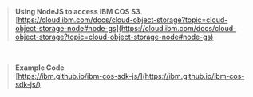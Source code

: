 > **Using NodeJS to access IBM COS S3**.<br/>
> [https://cloud.ibm.com/docs/cloud-object-storage?topic=cloud-object-storage-node#node-gs](https://cloud.ibm.com/docs/cloud-object-storage?topic=cloud-object-storage-node#node-gs)

<br/>

> **Example Code**<br/>
> [https://ibm.github.io/ibm-cos-sdk-js/](https://ibm.github.io/ibm-cos-sdk-js/)
